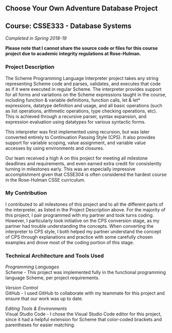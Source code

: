 ## Choose Your Own Adventure Database Project
## Course: CSSE333 - Database Systems
*Completed in Spring 2018-19*

**Please note that I cannot share the source code or files for this course project due to academic integrity regulations at Rose-Hulman.**

### Project Description
The Scheme Programming Language Interpreter project takes any string representing Scheme code and parses, validates, and executes that code as if it were executed in regular Scheme. The interpreter provides support for all forms and variations on the Scheme expressions taught in the course, including function & variable definitions, function calls, let & let* expressions, datatype definition and usage, and all basic operations (such as list operations, arithmetic operations, type checking operations, etc). This is achieved through a recursive parser, syntax expansion, and expression evaluation using datatypes for various syntactic forms. 

This interpreter was first implemented using recursion, but was later converted entirely to Continuation Passing Style (CPS). It also provides support for variable scoping, value assignment, and variable value accesses by using environments and closures. 

Our team received a high A on this project for meeting all milestone deadlines and requirements, and even earned extra credit for consistently turning in milestones early. This was an especially impressive accomplishment given that CSSE304 is often considered the hardest course in the Rose-Hulman CSSE curriculum. 

### My Contribution
I contributed to all milestones of this project and to all the different parts of the interpreter, as listed in the Project Description above. For the majority of this project, I pair programmed with my partner and took turns coding. However, I particularly took initiative on the CPS conversion stage, as my partner had trouble understanding the concepts. When converting the interpreter to CPS style, I both helped my partner understand the concept of CPS through explanations and practice with some carefully chosen examples and drove most of the coding portion of this stage. 

### Technical Architecture and Tools Used
*Programming Languages* <br>
Scheme - This project was implemented fully in the functional programming language Scheme, per project requirements. 

*Version Control* <br>
GitHub - I used GitHub to collaborate with my teammate for this project and ensure that our work was up to date.

*Editing Tools & Environments* <br>
Visual Studio Code - I chose the Visual Studio Code editor for this project, since it had a helpful extension for Scheme that color-coded brackets and parentheses for easier matching. 
